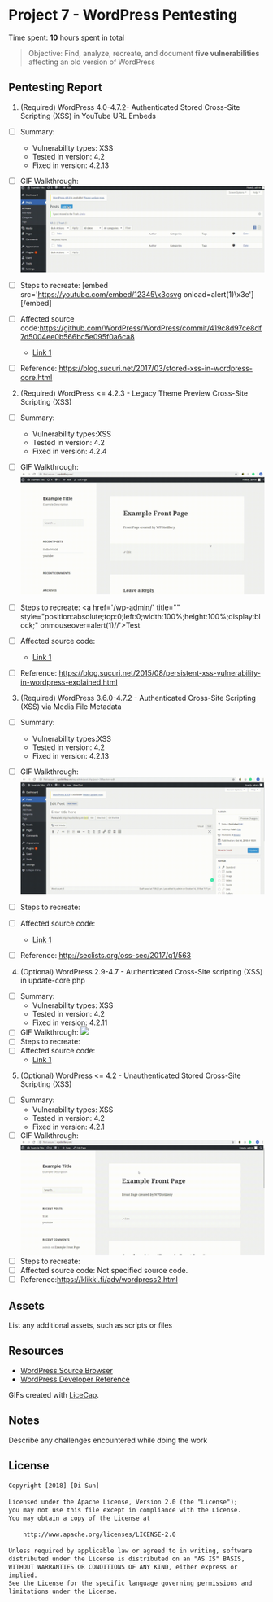 # Project 7 - WordPress Pentesting

Time spent: **10** hours spent in total

> Objective: Find, analyze, recreate, and document **five vulnerabilities** affecting an old version of WordPress

## Pentesting Report

1. (Required) WordPress 4.0-4.7.2- Authenticated Stored Cross-Site Scripting (XSS) in YouTube URL Embeds
  - [ ] Summary: 
    - Vulnerability types: XSS
    - Tested in version: 4.2
    - Fixed in version: 4.2.13
  - [ ] GIF Walkthrough: <img src="Youtube.gif">
  - [ ] Steps to recreate: 
        [embed src='https://youtube.com/embed/12345\x3csvg onload=alert(1)\x3e'][/embed]
  - [ ] Affected source code:https://github.com/WordPress/WordPress/commit/419c8d97ce8df7d5004ee0b566bc5e095f0a6ca8
    - [Link 1](https://github.com/WordPress/WordPress/commit/419c8d97ce8df7d5004ee0b566bc5e095f0a6ca8)
  - [ ] Reference: https://blog.sucuri.net/2017/03/stored-xss-in-wordpress-core.html
  
  
2. (Required) WordPress <= 4.2.3 - Legacy Theme Preview Cross-Site Scripting (XSS)
  - [ ] Summary: 
    - Vulnerability types:XSS
    - Tested in version: 4.2 
    - Fixed in version: 4.2.4
  - [ ] GIF Walkthrough: <img src="LegacyThemePreviewCrossSite.gif">
  - [ ] Steps to recreate: 
         <a href='/wp-admin/' title="" style="position:absolute;top:0;left:0;width:100%;height:100%;display:block;" onmouseover=alert(1)//'>Test</a>
  - [ ] Affected source code:
    - [Link 1](https://core.trac.wordpress.org/changeset/33549)
  - [ ] Reference: https://blog.sucuri.net/2015/08/persistent-xss-vulnerability-in-wordpress-explained.html
  
  
3. (Required) WordPress 3.6.0-4.7.2 - Authenticated Cross-Site Scripting (XSS) via Media File Metadata
  - [ ] Summary: 
    - Vulnerability types:XSS
    - Tested in version: 4.2 
    - Fixed in version: 4.2.13
  - [ ] GIF Walkthrough:  <img src="AuthenticatedCrossSiteScripti.gif">
  - [ ] Steps to recreate: 
  - [ ] Affected source code:
    - [Link 1](https://github.com/WordPress/WordPress/commit/28f838ca3ee205b6f39cd2bf23eb4e5f52796bd7)
  - [ ] Reference: http://seclists.org/oss-sec/2017/q1/563
  
  
4. (Optional) WordPress 2.9-4.7 - Authenticated Cross-Site scripting (XSS) in update-core.php
  - [ ] Summary: 
    - Vulnerability types: XSS
    - Tested in version: 4.2 
    - Fixed in version:  4.2.11
  - [ ] GIF Walkthrough: <img src="XSSinupdate-core.gif">
  - [ ] Steps to recreate: 
  - [ ] Affected source code:
    - [Link 1](https://github.com/WordPress/WordPress/blob/c9ea1de1441bb3bda133bf72d513ca9de66566c2/wp-admin/update-core.php)
5. (Optional) WordPress <= 4.2 - Unauthenticated Stored Cross-Site Scripting (XSS)
  - [ ] Summary: 
    - Vulnerability types: XSS
    - Tested in version: 4.2
    - Fixed in version: 4.2.1
  - [ ] GIF Walkthrough:  <img src="UnauthenticatedStoredCrossSit.gif">
  - [ ] Steps to recreate: 
      <a title='x onmouseover=alert(unescape(/hello%20world/.source)) style=position:absolute;left:0;top:0;width:5000px;height:5000px  AAAAAAAAAAAA...[64 kb]..AAA'></a>
  - [ ] Affected source code: Not specified source code. 
  - [ ] Reference:https://klikki.fi/adv/wordpress2.html

## Assets

List any additional assets, such as scripts or files

## Resources

- [WordPress Source Browser](https://core.trac.wordpress.org/browser/)
- [WordPress Developer Reference](https://developer.wordpress.org/reference/)

GIFs created with [LiceCap](http://www.cockos.com/licecap/).

## Notes

Describe any challenges encountered while doing the work

## License

    Copyright [2018] [Di Sun]

    Licensed under the Apache License, Version 2.0 (the "License");
    you may not use this file except in compliance with the License.
    You may obtain a copy of the License at

        http://www.apache.org/licenses/LICENSE-2.0

    Unless required by applicable law or agreed to in writing, software
    distributed under the License is distributed on an "AS IS" BASIS,
    WITHOUT WARRANTIES OR CONDITIONS OF ANY KIND, either express or implied.
    See the License for the specific language governing permissions and
    limitations under the License.
